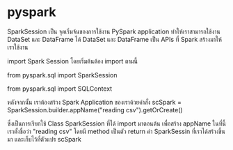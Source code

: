 # pyspark

SparkSession เป็น จุดเริ่มจ้นของการใช้งาน PySpark application ทำให้เราสามารถใช้งาน DataSet และ DataFrame ได้
DataSet และ DataFrame เป็น APIs ที่ Spark สร้างมาให้เราใช้งาน

import Spark Session โดยเริ่มต้นต้อง import ตามนี้

from pyspark.sql import SparkSession

from pyspark.sql import SQLContext

หลังจากนั้น เราต้องสร้าง Spark Application ของเราด้วยคำสั่ง
scSpark = SparkSession.builder.appName("reading csv").getOrCreate()

ซึ่งเป็นการเรียกใช้ Class SparkSession ที่ได้ import มาตอนต้น เพื่อสร้าง  appName ในที่นี้เราตั้งชื่อว่า "reading csv"
โดยมี method เป็นตัว return ค่า SparkSessin ที่เราได้สร้างขึ้นมา และเก็บไว้ที่ตัวแปร scSpark



